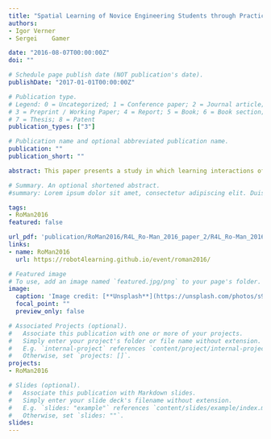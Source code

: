 ```yaml
---
title: "Spatial Learning of Novice Engineering Students through Practice of Interaction with Robot-Manipulators"
authors:
- Igor Verner
- Sergei	Gamer

date: "2016-08-07T00:00:00Z"
doi: ""

# Schedule page publish date (NOT publication's date).
publishDate: "2017-01-01T00:00:00Z"

# Publication type.
# Legend: 0 = Uncategorized; 1 = Conference paper; 2 = Journal article;
# 3 = Preprint / Working Paper; 4 = Report; 5 = Book; 6 = Book section;
# 7 = Thesis; 8 = Patent
publication_types: ["3"]

# Publication name and optional abbreviated publication name.
publication: ""
publication_short: ""

abstract: This paper presents a study in which learning interactions of novice engineering students with robot manipulators focus on training spatial skills. To support the interactions, we customized the robots' workspaces, designed virtual robotic cells, and developed robot manipulation tasks with oriented blocks. 20 high school (HS) students majoring in mechanics and 248 Technion first-year students majoring in industrial engineering and management (IEM) participated. The study indicated that following the training, the HS students improved their performance of spatial tests, and the IEM students gained awareness of spatial skills required to handle industrial robot systems.

# Summary. An optional shortened abstract.
#summary: Lorem ipsum dolor sit amet, consectetur adipiscing elit. Duis posuere tellus ac convallis placerat. Proin tincidunt magna sed ex sollicitudin condimentum.

tags:
- RoMan2016
featured: false

url_pdf: 'publication/RoMan2016/R4L_Ro-Man_2016_paper_2/R4L_Ro-Man_2016_paper_2.pdf' 
links:
- name: RoMan2016
  url: https://robot4learning.github.io/event/roman2016/

# Featured image
# To use, add an image named `featured.jpg/png` to your page's folder. 
image:
  caption: 'Image credit: [**Unsplash**](https://unsplash.com/photos/s9CC2SKySJM)'
  focal_point: ""
  preview_only: false

# Associated Projects (optional).
#   Associate this publication with one or more of your projects.
#   Simply enter your project's folder or file name without extension.
#   E.g. `internal-project` references `content/project/internal-project/index.md`.
#   Otherwise, set `projects: []`.
projects:
- RoMan2016

# Slides (optional).
#   Associate this publication with Markdown slides.
#   Simply enter your slide deck's filename without extension.
#   E.g. `slides: "example"` references `content/slides/example/index.md`.
#   Otherwise, set `slides: ""`.
slides:
---
```



